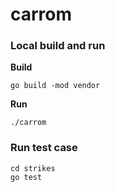 # carrom

### Local build and run 

**Build**

```
go build -mod vendor
```

**Run** 

```
./carrom
```
### Run test case

```
cd strikes
go test
```